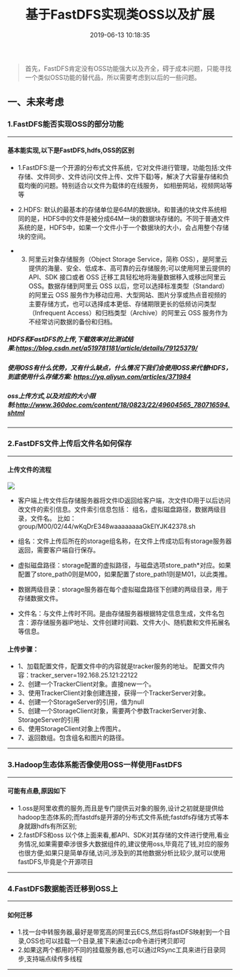 ﻿---
title: 基于FastDFS实现类OSS以及扩展
date: 2019-06-13 10:18:35
categories: 搭建
tags: 
    - OSS
---

> 首先，FastDFS肯定没有OSS功能强大以及齐全，碍于成本问题，只能寻找一个类似OSS功能的替代品，所以需要考虑到以后的一些问题。

<!-- more -->
## 一、未来考虑
### 1.FastDFS能否实现OSS的部分功能 
---
#### 基本能实现,以下是FastDFS,hdfs,OSS的区别
- 1.FastDFS:是一个开源的分布式文件系统，它对文件进行管理，功能包括:文件存储、文件同步、文件访问(文件上传、文件下载)等，解决了大容量存储和负载均衡的问题。特别适合以文件为载体的在线服务， 如相册网站，视频网站等等

- 2.HDFS: 默认的最基本的存储单位是64M的数据块。和普通的块文件系统相同的是，HDFS中的文件是被分成64M一块的数据块存储的。不同于普通文件系统的是，HDFS中，如果一个文件小于一个数据块的大小，会占用整个存储块的空间。

- 3. 阿里云对象存储服务（Object Storage Service，简称 OSS），是阿里云提供的海量、安全、低成本、高可靠的云存储服务;可以使用阿里云提供的 API、SDK 接口或者 OSS 迁移工具轻松地将海量数据移入或移出阿里云 OSS。数据存储到阿里云 OSS 以后，您可以选择标准类型（Standard）的阿里云 OSS 服务作为移动应用、大型网站、图片分享或热点音视频的主要存储方式，也可以选择成本更低、存储期限更长的低频访问类型（Infrequent Access）和归档类型（Archive）的阿里云 OSS 服务作为不经常访问数据的备份和归档。

 ##### HDFS和FastDFS的上传,下载效率对比测试结果:https://blog.csdn.net/a519781181/article/details/79125379/
 ##### 使用OSS有什么优势，又有什么缺点，什么情况下我们会使用OSS来代替HDFS，到底使用什么存储方案:  https://yq.aliyun.com/articles/371984
 ##### oss上传方式,以及对应的大小限制:http://www.360doc.com/content/18/0823/22/49604565_780716594.shtml
---


### 2.FastDFS文件上传后文件名如何保存
---
#### 上传文件的流程
![](/基于FastDFS实现类OSS以及扩展/20190614122122819.png)

- 客户端上传文件后存储服务器将文件ID返回给客户端，次文件ID用于以后访问改文件的索引信息。文件索引信息包括：
    组名，虚拟磁盘路径，数据两级目录，文件名。
    比如：group/M00/02/44/wKqDrE348waaaaaaaaGkEIYJK42378.sh

- 组名：文件上传后所在的storage组名称，在文件上传成功后有storage服务器返回，需要客户端自行保存。
- 虚拟磁盘路径：storage配置的虚拟路径，与磁盘选项store_path*对应。如果配置了store_path0则是M00，如果配置了store_path1则是M01，以此类推。
- 数据两级目录：storage服务器在每个虚拟磁盘路径下创建的两级目录，用于存储数据文件。
- 文件名：与文件上传时不同。是由存储服务器根据特定信息生成，文件名包含：源存储服务器IP地址、文件创建时间戳、文件大小、随机数和文件拓展名等信息。

#### 上传步骤：
- 1、加载配置文件，配置文件中的内容就是tracker服务的地址。
   配置文件内容：tracker_server=192.168.25.121:22122
- 2、创建一个TrackerClient对象。直接new一个。
- 3、使用TrackerClient对象创建连接，获得一个TrackerServer对象。
- 4、创建一个StorageServer的引用，值为null
- 5、创建一个StorageClient对象，需要两个参数TrackerServer对象、StorageServer的引用
- 6、使用StorageClient对象上传图片。
- 7、返回数组。包含组名和图片的路径。

---
### 3.Hadoop生态体系能否像使用OSS一样使用FastDFS
---
#### 可能有点悬,原因如下
- 1.oss是阿里收费的服务,而且是专门提供云对象的服务,设计之初就是提供给hadoop生态体系的;而fastdfs是开源的分布式文件系统;fastdfs存储方式等本身就跟hdfs有所区别;
- 2.fastDFS和oss 以个体上面来看,都API、SDK对其存储的文件进行使用,看业务情况,如果需要牵涉很多大数据组件的,建议使用oss,毕竟花了钱,对应的服务也很方便;如果只是简单存储,访问,涉及到的其他数据分析比较少,就可以使用fastDFS,毕竟是个开源项目
---
### 4.FastDFS数据能否迁移到OSS上
---
#### 如何迁移
- 1.找一台中转服务器,最好是带宽高的阿里云ECS,然后将fastDFS映射到一个目录,OSS也可以挂载一个目录,接下来通过cp命令进行拷贝即可
- 2.如果这两个都用的不同的挂载服务器,也可以通过RSync工具来进行目录同步,支持端点续传多线程
---